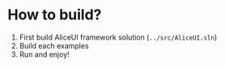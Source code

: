 # How to build?

1. First build AliceUI framework solution (`../src/AliceUI.sln`)
2. Build each examples
3. Run and enjoy!

